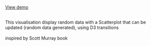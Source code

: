 
[View demo](https://bl.ocks.org/kellyes/cedbe36fab7810dfc536f685981a87ff)

<br>This visualisation display random data with a Scatterplot that can be updated (random data generated), using D3 transitions</br>
<br> inspired by Scott Murray book </br>


